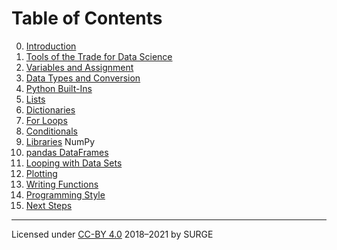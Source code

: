 # Table of Contents

0. [Introduction](00-introduction.md)
1. [Tools of the Trade for Data Science](01-tools.md)
2. [Variables and Assignment](02-variables-and-assignment.md)
3. [Data Types and Conversion](03-types-conversion.md)
4. [Python Built-Ins](04-built-in.md)
5. [Lists](05-lists.md)
6. [Dictionaries](06-dictionaries.md)
7. [For Loops](07-for-loops.md)
8. [Conditionals](08-conditionals.md)
9. [Libraries](09-libraries.md)
NumPy
10. [pandas DataFrames](10-pandas-dataframes.md)
11. [Looping with Data Sets](11-looping-data-sets.md)
12. [Plotting](12-plotting.md)
13. [Writing Functions](13-writing-functions.md)
14. [Programming Style](14-programming-style.md)
15. [Next Steps](15-next-steps.md)

---
Licensed under [CC-BY 4.0](https://creativecommons.org/licenses/by/4.0/) 2018–2021 by SURGE
